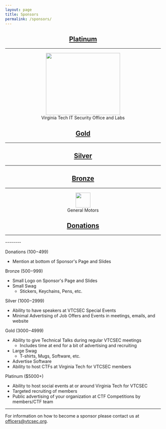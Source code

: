 ```yaml
---
layout: page
title: Sponsors
permalink: /sponsors/
---
```

<h2 align="center"><u>Platinum</u></h2><hr>
<p align="center">
<a href="VT"><img src="http://www.vtcsec.org/images/VirginiaTechLogo.gif" align="center" height="200" width="240"></a>
<br>
Virginia Tech IT Security Office and Labs</p>
<h2 align="center"><u>Gold</u></h2><hr>
<h2 align="center"><u>Silver</u></h2><hr>
<h2 align="center"><u>Bronze</u></h2><hr>
<p align="center">
<a href="GM"><img src="http://www.vtcsec.org/images/sponsor-gm-tiny.gif" align="center" height="48" width="48"></a>
<br>
General Motors</p>
<h2 align="center"><u>Donations</u></h2><hr>
--------

Donations ($100-$499)

- Mention at bottom of Sponsor's Page and Slides

Bronze ($500-$999)

- Small Logo on Sponsor's Page and Slides
- Small Swag
    - Stickers, Keychains, Pens, etc.

Silver ($1000-$2999)

- Ability to have speakers at VTCSEC Special Events
- Minimal Advertising of Job Offers and Events in meetings, emails, and website

Gold ($3000-$4999)

- Ability to give Technical Talks during regular VTCSEC meetings
    - Includes time at end for a bit of advertising and recruiting
- Large Swag
    - T-shirts, Mugs, Software, etc.
- Advertise Software
- Ability to host CTFs at Virginia Tech for VTCSEC members

Platinum ($5000+)

- Ability to host social events at or around Virginia Tech for VTCSEC
- Targeted recruiting of members
- Public advertising of your organization at CTF Competitions by members/CTF team

---------------

For information on how to become a sponsor please contact us at [officers@vtcsec.org](mailto:officers@vtcsec.org).
